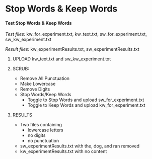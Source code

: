Stop Words & Keep Words
==========

#### Test Stop Words & Keep Words

*Test files:* kw_for_experiment.txt, kw_text.txt, sw_for_experiment.txt,
sw_kw_experiment.txt

*Result files:* kw_experimentResults.txt, sw_experimentResults.txt

1. UPLOAD kw_text.txt and sw_kw_experiment.txt

2. SCRUB: 
    - Remove All Punctuation
    - Make Lowercase
    - Remove Digits
    - Stop Words/Keep Words
        * Toggle to Stop Words and upload sw_for_experiment.txt
        * Toggle to Keep Words and upload kw_for_experiment.txt
    
3. RESULTS
    - Two files containing
        * lowercase letters
        * no digits
        * no punctuation
    - sw_experimentResults.txt with the, dog, and ran removed
    - kw_experimentResults.txt with no content
